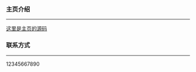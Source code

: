 ### 主页介绍
***
[这里是主页的源码](https://github.com/zg949a/UI_demo/blob/master/index.html)

### 联系方式
***
12345667890